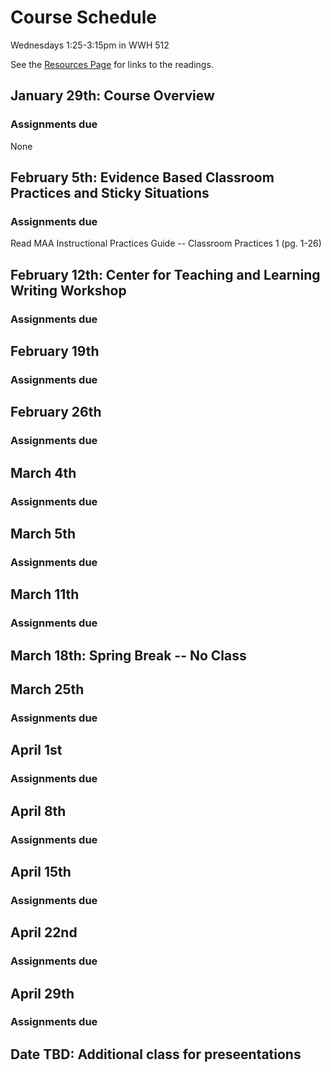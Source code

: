 # Course Schedule
Wednesdays 1:25-3:15pm in WWH 512

See the [Resources Page](/Resources/resources.md) for links to the readings. 

## January 29th: Course Overview

### Assignments due
None

## February 5th: Evidence Based Classroom Practices and Sticky Situations

### Assignments due
Read MAA Instructional Practices Guide -- Classroom Practices 1 (pg. 1-26)

## February 12th: Center for Teaching and Learning Writing Workshop

### Assignments due

## February 19th

### Assignments due

## February 26th

### Assignments due

## March 4th

### Assignments due

## March 5th

### Assignments due

## March 11th

### Assignments due

## March 18th: Spring Break -- No Class

## March 25th

### Assignments due

## April 1st

### Assignments due

## April 8th

### Assignments due

## April 15th
### Assignments due

## April 22nd
### Assignments due

## April 29th
### Assignments due

## Date TBD: Additional class for preseentations

